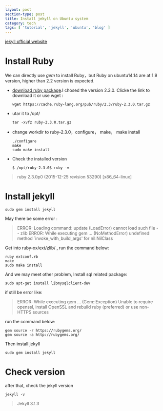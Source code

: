 ```yaml
---
layout: post
section-type: post
title: Install jekyll on Ubuntu system 
category: tech
tags: [ 'tutorial', 'jekyll', 'ubuntu', 'blog' ]
---
```


[jekyll official website](http://jekyll.bootcss.com/)

# Install Ruby

We  can directly use *gem* to install Ruby，but Ruby on ubuntu14.14 are at 1.9 version, higher than 2.2 version is expected.

* [download  ruby package](http://rubyinstaller.org/downloads/).I chosed the version 2.3.0.
Clicke the link to download it or use wget :

      wget https://cache.ruby-lang.org/pub/ruby/2.3/ruby-2.3.0.tar.gz

* utar it to /opt/ 

      tar -xvfz ruby-2.3.0.tar.gz

* change workdir to ruby-2.3.0，configure， make， make install

      ./configure
      make
      sudo make install

* Check the installed version 

      $ /opt/ruby-2.3.0$ ruby -v      

> ruby 2.3.0p0 (2015-12-25 revision 53290) [x86_64-linux]

# Install jekyll

    sudo gem install jekyll

May there be some error :

> ERROR:  Loading command: update (LoadError)
cannot load such file -- zlib
ERROR:  While executing gem ... (NoMethodError)
undefined method `invoke_with_build_args' for nil:NilClass

Get into ruby-xx/ext/zlib/ , run the command below:

    ruby extconf.rb
    make
    sudo make install

And we may meet other problem, Install sql related package:

    sudo apt-get install libmysqlclient-dev

if still be error like:

> ERROR:  While executing gem ... (Gem::Exception)
Unable to require openssl, install OpenSSL and rebuild ruby (preferred) or use non-HTTPS sources

run the command below:

    gem source -r https://rubygems.org/
    gem source -a http://rubygems.org/

Then install jekyll

    sudo gem install jekyll

# Check version

after that, check the jekyll version

    jekyll -v

> Jekyll 3.1.3
